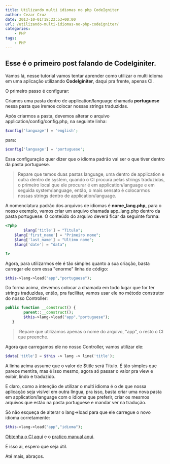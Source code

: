```yaml
---
title: Utilizando multi idiomas no php CodeIgniter
author: Cezar Cruz
date: 2013-10-01T18:23:53+00:00
url: /utilizando-multi-idiomas-no-php-codeigniter/
categories:
    - PHP
tags:
    - PHP
---
```


## Esse é o primeiro post falando de **CodeIginiter**.

Vamos lá, nesse tutorial vamos tentar aprender como utilizar o multi idioma em uma aplicação utilizando **CodeIginiter**, daqui pra frente, apenas CI.

O primeiro passo é configurar:

<!--more-->

Criamos uma pasta dentro de application/language chamada **portuguese** nessa pasta que iremos colocar nossas strings traduzidas.

Após criarmos a pasta, devemos alterar o arquivo application/config/config.php, na seguinte linha:

```php
$config['language'] = 'english';
```

para:

```php
$config['language'] = 'portuguese';
```

Essa configuração quer dizer que o idioma padrão vai ser o que tiver dentro da pasta portuguese.

> Repare que temos duas pastas language, uma dentro de application e outra dentro de system, quando o CI procura pelas strings traduzidas, o primeiro local que ele procurar é em application/language e em seguida system/language, então, o mais sensato é colocarmos nossas strings dentro de application/language.

A nomenclatura padrão dos arquivos de idiomas é **nome_lang.php,** para o nosso exemplo, vamos criar um arquivo chamada app_lang.php dentro da pasta portuguese. O conteúdo do arquivo deverá ficar da seguinte forma:

```php
<?php
        $lang['title'] = "Titulo";
    $lang['first_name'] = "Primeiro nome";
    $lang['last_name'] = "Ultimo nome";
    $lang['date'] = "data";

?>
```

Agora, para utilizarmos ele é tão simples quanto a sua criação, basta carregar ele com essa "enorme" linha de código:

```php
$this->lang->load("app","portuguese");
```

Da forma acima, devemos colocar a chamada em todo lugar que for ter strings traduzidas, então, pra facilitar, vamos usar ele no método construtor do nosso Controller:

```php
public function __construct() {
        parent::__construct();
        $this->lang->load("app","portuguese");
   }
```

>  Repare que utilizamos apenas o nome do arquivo, "app", o resto o CI que preenche.

Agora que carregamos ele no nosso Controller, vamos utilizar ele:

```php
$data['title'] = $this -> lang -> line('title');
```

A linha acima assume que o valor de $title será Titulo. É tão simples que parece mentira, mas é isso mesmo, agora só passar o valor pra view e exibir, lindo e traduzido.

E claro, como a intenção de utilizar o multi idioma é o de que nossa aplicação seja visível em outra língua, pra isso, basta criar uma nova pasta em application/language com o idioma que preferir, criar os mesmos arquivos que estão na pasta portuguese e mandar ver na tradução.

Só não esqueça de alterar o lang->load para que ele carregue o novo idioma corretamente:

```php
$this->lang->load("app","idioma");
```

[Obtenha o CI aqui][1] e o [pratico manual aqui][2].

É isso ai, espero que seja útil.

Até mais, abraços.

 [1]: https://github.com/EllisLab/CodeIgniter/
 [2]: http://ellislab.com/codeigniter/user-guide/